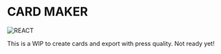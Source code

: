 # CARD MAKER

![REACT](https://img.shields.io/badge/React-20232A?style=for-the-badge&logo=react&logoColor=61DAFB)

This is a WIP to create cards and export with press quality. Not ready yet!
